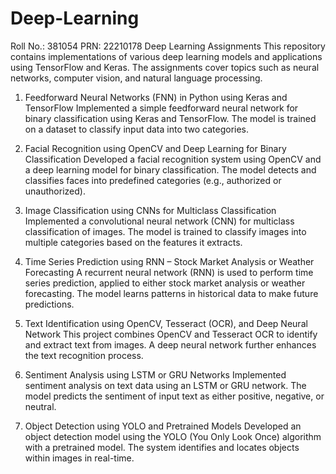 # Deep-Learning
Roll No.: 381054 PRN: 22210178
Deep Learning Assignments
This repository contains implementations of various deep learning models and applications using TensorFlow and Keras. The assignments cover topics such as neural networks, computer vision, and natural language processing.

1. Feedforward Neural Networks (FNN) in Python using Keras and TensorFlow
Implemented a simple feedforward neural network for binary classification using Keras and TensorFlow. The model is trained on a dataset to classify input data into two categories.

2. Facial Recognition using OpenCV and Deep Learning for Binary Classification
Developed a facial recognition system using OpenCV and a deep learning model for binary classification. The model detects and classifies faces into predefined categories (e.g., authorized or unauthorized).

3. Image Classification using CNNs for Multiclass Classification
Implemented a convolutional neural network (CNN) for multiclass classification of images. The model is trained to classify images into multiple categories based on the features it extracts.

4. Time Series Prediction using RNN – Stock Market Analysis or Weather Forecasting
A recurrent neural network (RNN) is used to perform time series prediction, applied to either stock market analysis or weather forecasting. The model learns patterns in historical data to make future predictions.

5. Text Identification using OpenCV, Tesseract (OCR), and Deep Neural Network
This project combines OpenCV and Tesseract OCR to identify and extract text from images. A deep neural network further enhances the text recognition process.

6. Sentiment Analysis using LSTM or GRU Networks
Implemented sentiment analysis on text data using an LSTM or GRU network. The model predicts the sentiment of input text as either positive, negative, or neutral.

7. Object Detection using YOLO and Pretrained Models
Developed an object detection model using the YOLO (You Only Look Once) algorithm with a pretrained model. The system identifies and locates objects within images in real-time.
